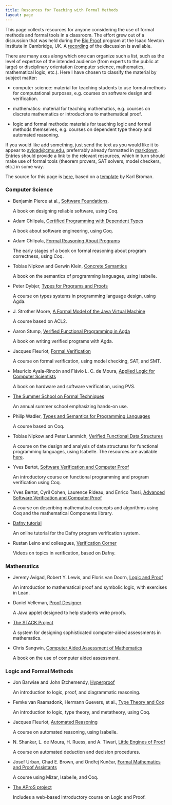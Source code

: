 ```yaml
---
title: Resources for Teaching with Formal Methods
layout: page
---
```


This page collects resources for anyone considering the use of formal methods and formal tools in a classroom. The effort grew out of a discussion that was held during the [Big Proof](https://www.newton.ac.uk/event/bpr) program at the Isaac Newton Institute in Cambridge, UK. A [recording](https://www.newton.ac.uk/seminar/20170724153017302) of the discussion is available.

There are many axes along which one can organize such a list, such as the level of expertise of the intended audience (from experts to the public at large) or disciplinary orientation (computer science, mathematics, mathematical logic, etc.). Here I have chosen to classify the material by subject matter:

- computer science: material for teaching students to use formal methods for computational purposes, e.g. courses on software design and verification.

- mathematics: material for teaching mathematics, e.g. courses on discrete mathematics or introductions to mathematical proof. 

- logic and formal methods: materials for teaching logic and formal methods themselves, e.g. courses on dependent type theory and automated reasoning.

If you would like add something, just send the text as you would like it to appear to <avigad@cmu.edu>, preferrably already formatted in [markdown](https://daringfireball.net/2004/12/markdown_101). Entries should provide a link to the relevant resources, which in turn should make use of formal tools (theorem provers, SAT solvers, model checkers, etc.) in some way.

The source for this page is [here](https://github.com/avigad/formal_methods_in_education), based on a [template](http://kbroman.org/simple_site/) by Karl Broman.

### Computer Science

- Benjamin Pierce at al., [Software Foundations](https://softwarefoundations.cis.upenn.edu). 

  A book on designing reliable software, using Coq.

- Adam Chlipala, [Certified Programming with Dependent Types](http://adam.chlipala.net/cpdt/)

  A book about software engineering, using Coq.

- Adam Chlipala, [Formal Reasoning About Programs](http://adam.chlipala.net/frap/)

  The early stages of a book on formal reasoning about program correctness, using Coq.

- Tobias Nipkow and Gerwin Klein, [Concrete Semantics](http://www.concrete-semantics.org/)

  A book on the semantics of programming languages, using Isabelle.    

- Peter Dybjer, [Types for Programs and Proofs](http://www.cse.chalmers.se/edu/year/2016/course/DAT140/)

  A course on types systems in programming language design, using Agda. 

- J. Strother Moore, [A Formal Model of the Java Virtual Machine](https://www.cs.utexas.edu/users/moore/classes/cs378-jvm/index.html)

  A course based on ACL2.

- Aaron Stump, [Verified Functional Programming in Agda](http://dl.acm.org/citation.cfm?id=2841316)

  A book on writing verified programs with Agda.

- Jacques Fleuriot, [Formal Verification](http://www.inf.ed.ac.uk/teaching/courses/fv/) 

  A course on formal verification, using model checking, SAT, and SMT.

- Mauricio Ayala-Rincón and Flávio L. C. de Moura, [Applied Logic for Computer Scientists](http://www.springer.com/gb/book/9783319516516)

  A book on hardware and software verification, using PVS.

- [The Summer School on Formal Techniques](http://fm.csl.sri.com/SSFT17/)

  An annual summer school emphasizing hands-on use.

- Philip Wadler, [Types and Semantics for Programming Languages](http://www.inf.ed.ac.uk/teaching/courses/tspl/)

  A course based on Coq.

- Tobias Nipkow and Peter Lammich, [Verified Functional Data Structures](http://www21.in.tum.de/teaching/FDS/SS17/)

  A course on the design and analysis of data structures for functional programming languages, using Isabelle. The resources are available [here](https://bitbucket.org/plammich/fds_ss17).

- Yves Bertot, [Software Verification and Computer Proof](https://team.inria.fr/marelle/en/coq-winter-school-2017/)

  An introductory course on functional programming and program verification using Coq.

- Yves Bertot, Cyril Cohen, Laurence Rideau, and Enrico Tassi, [Advanced Software Verification and Computer Proof](https://team.inria.fr/marelle/en/advanced-coq-winter-school-2016-2017/)

  A course on describing mathematical concepts and algorithms using Coq and the mathematlcal Components library.

- [Dafny tutorial](https://rise4fun.com/dafny)

  An online tutorial for the Dafny program verification system.

- Rustan Leino and colleagues, [Verification Corner](https://www.youtube.com/channel/UCP2eLEql4tROYmIYm5mA27A)

  Videos on topics in verification, based on Dafny.

### Mathematics

- Jeremy Avigad, Robert Y. Lewis, and Floris van Doorn, [Logic and Proof](https://leanprover.github.io/logic_and_proof/)

  An introduction to mathematical proof and symbolic logic, with exercises in Lean.

- Daniel Velleman, [Proof Designer](https://app.cs.amherst.edu/~djvelleman/pd/pd.html)

  A Java applet designed to help students write proofs. 

- [The STACK Project](https://stack.maths.ed.ac.uk/demo/question/type/stack/doc/doc.php/About/index.md) 

  A system for designing sophisticated computer-aided assessments in mathematics.

- Chris Sangwin, [Computer Aided Assessment of Mathematics](https://global.oup.com/academic/product/computer-aided-assessment-of-mathematics-9780199660353?cc=gb&lang=en&)

  A book on the use of computer aided assessment.
   
### Logic and Formal Methods

- Jon Barwise and John Etchemendy, [Hyperproof](https://web.stanford.edu/group/cslipublications/cslipublications/site/1881526119.shtml)

  An introduction to logic, proof, and diagrammatic reasoning.

- Femke van Raamsdonk, Hermann Guevers, et al., [Type Theory and Coq](http://www.cs.ru.nl/~freek/courses/tt-2016/)

  An introduction to logic, type theory, and metatheory, using Coq.

- Jacques Fleuriot, [Automated Reasoning](http://www.inf.ed.ac.uk/teaching/courses/ar/)

  A course on automated reasoning, using Isabelle.

- N. Shankar, L. de Moura, H. Ruess, and A. Tiwari, [Little Engines of Proof](http://www.csl.sri.com/users/shankar/LEP.html)

  A course on automated deduction and decision procedures.

- Josef Urban, Chad E. Brown, and Ondřej Kunčar, [Formal Mathematics and Proof Assistants](http://arg.ciirc.cvut.cz/fmpa/)

  A course using Mizar, Isabelle, and Coq.

- [The AProS project](http://www.phil.cmu.edu/projects/apros/)

  Includes a web-based introductory course on Logic and Proof.


